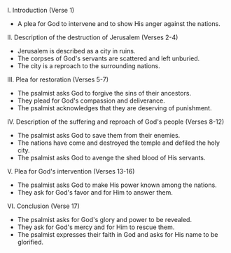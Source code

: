 I. Introduction (Verse 1)
- A plea for God to intervene and to show His anger against the nations.

II. Description of the destruction of Jerusalem (Verses 2-4)
- Jerusalem is described as a city in ruins.
- The corpses of God's servants are scattered and left unburied.
- The city is a reproach to the surrounding nations.

III. Plea for restoration (Verses 5-7)
- The psalmist asks God to forgive the sins of their ancestors.
- They plead for God's compassion and deliverance.
- The psalmist acknowledges that they are deserving of punishment.

IV. Description of the suffering and reproach of God's people (Verses 8-12)
- The psalmist asks God to save them from their enemies.
- The nations have come and destroyed the temple and defiled the holy city.
- The psalmist asks God to avenge the shed blood of His servants.

V. Plea for God's intervention (Verses 13-16)
- The psalmist asks God to make His power known among the nations.
- They ask for God's favor and for Him to answer them.

VI. Conclusion (Verse 17)
- The psalmist asks for God's glory and power to be revealed.
- They ask for God's mercy and for Him to rescue them.
- The psalmist expresses their faith in God and asks for His name to be glorified.